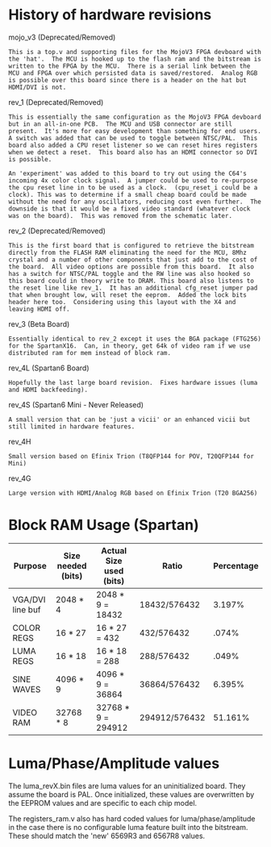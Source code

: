 # History of hardware revisions

mojo_v3 (Deprecated/Removed)

    This is a top.v and supporting files for the MojoV3 FPGA devboard with the 'hat'.  The MCU is hooked up to the flash ram and the bitstream is written to the FPGA by the MCU.  There is a serial link between the MCU and FPGA over which persisted data is saved/restored.  Analog RGB is possible over this board since there is a header on the hat but HDMI/DVI is not.

rev_1 (Deprecated/Removed)

    This is essentially the same configuration as the MojoV3 FPGA devboard but in an all-in-one PCB.  The MCU and USB connector are still present.  It's more for easy development than something for end users.  A switch was added that can be used to toggle between NTSC/PAL.  This board also added a CPU reset listener so we can reset hires registers when we detect a reset.  This board also has an HDMI connector so DVI is possible.

    An 'experiment' was added to this board to try out using the C64's incoming 4x color clock signal.  A jumper could be used to re-purpose the cpu reset line in to be used as a clock.  (cpu_reset_i could be a clock). This was to determine if a small cheap board could be made without the need for any oscillators, reducing cost even further.  The downside is that it would be a fixed video standard (whatever clock was on the board).  This was removed from the schematic later.

rev_2 (Deprecated/Removed)

    This is the first board that is configured to retrieve the bitstream directly from the FLASH RAM eliminating the need for the MCU, 8Mhz crystal and a number of other components that just add to the cost of the board.  All video options are possible from this board.  It also has a switch for NTSC/PAL toggle and the RW line was also hooked so this board could in theory write to DRAM. This board also listens to the reset line like rev_1.  It has an additional cfg_reset jumper pad that when brought low, will reset the eeprom.  Added the lock bits header here too.  Considering using this layout with the X4 and leaving HDMI off.

rev_3 (Beta Board)

    Essentially identical to rev_2 except it uses the BGA package (FTG256) for the SpartanX16.  Can, in theory, get 64k of video ram if we use distributed ram for mem instead of block ram.

rev_4L (Spartan6 Board)

    Hopefully the last large board revision.  Fixes hardware issues (luma and HDMI backfeeding).

rev_4S (Spartan6 Mini - Never Released)

    A small version that can be 'just a vicii' or an enhanced vicii but still limited in hardware features.

rev_4H

    Small version based on Efinix Trion (T8QFP144 for POV, T20QFP144 for Mini)

rev_4G

    Large version with HDMI/Analog RGB based on Efinix Trion (T20 BGA256)

# Block RAM Usage (Spartan)

Purpose           | Size needed (bits) | Actual Size used (bits) | Ratio | Percentage
------------------|--------------------|-------------------------|-----------|-----------
VGA/DVI line buf  | 2048 * 4           | 2048 * 9 = 18432        | 18432/576432 |  3.197%
COLOR REGS        | 16 * 27            | 16 * 27 = 432           | 432/576432 | .074%
LUMA REGS         | 16 * 18            | 16 * 18 = 288           | 288/576432 | .049%
SINE WAVES        | 4096 * 9           | 4096 * 9 = 36864        | 36864/576432 | 6.395%
VIDEO RAM         | 32768 * 8          | 32768 * 9 = 294912      | 294912/576432 | 51.161%


# Luma/Phase/Amplitude values

The luma_revX.bin files are luma values for an uninitialized board. They assume the board is PAL.  Once initialized, these values are overwritten by the EEPROM values and are specific to each chip model.

The registers_ram.v also has hard coded values for luma/phase/amplitude in the case there is no configurable luma feature built into the bitstream.  These should match the 'new' 6569R3 and 6567R8 values.
